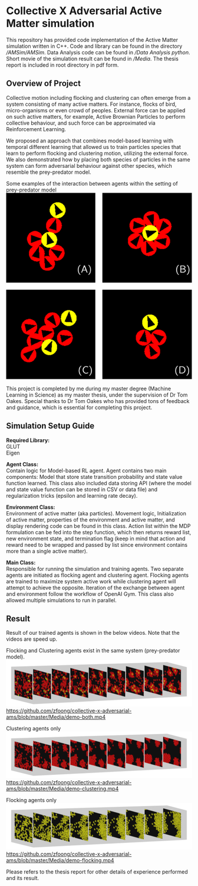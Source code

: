 # Collective X Adversarial Active Matter simulation

This repository has provided code implementation of the Active Matter simulation written in C++. Code and library can be found in the directory */AMSim/AMSim*. Data Analysis code can be found in */Data Analysis python*. Short movie of the simulation result can be found in */Media*. The thesis report is included in root directory in pdf form.

## Overview of Project

Collective motion including flocking and clustering can often emerge from a system consisting of many active matters. For instance, flocks of bird, micro-organisms or even crowd of peoples. External force can be applied on such active matters, for example, Active Brownian Particles to perform collective behaviour, and such force can be approximated via Reinforcement Learning. 

We proposed an approach that combines model-based learning with temporal different learning that allowed us to train particles species that learn to perform flocking and clustering motion, utilizing the external force. We also demonstrated how by placing both species of particles in the same system can form adversarial behaviour against other species, which resemble the prey-predator model.

Some examples of the interaction between agents within the setting of prey-predator model  
![Interaction of flocking and clustering agents](Media/ssd.PNG)

This project is completed by me during my master degree (Machine Learning in Science) as my master thesis, under the supervision of Dr Tom Oakes. Special thanks to Dr Tom Oakes who has provided tons of feedback and guidance, which is essential for completing this project.

## Simulation Setup Guide

**Required Library:**  
GLUT  
Eigen

**Agent Class:**  
Contain logic for Model-based RL agent. Agent contains two main components: Model that store state transition probability and state value function learned. This class also included data storing API (where the model and state value function can be stored in CSV or data file) and regularization tricks (epsilon and learning rate decay).

**Environment Class:**  
Environment of active matter (aka particles). Movement logic, Initialization of active matter, properties of the environment and active matter, and display rendering code can be found in this class. Action list within the MDP formulation can be fed into the step function, which then returns reward list, new environment state, and termination flag (keep in mind that action and reward need to be wrapped and passed by list since environment contains more than a single active matter).

**Main Class:**  
Responsible for running the simulation and training agents. Two separate agents are initiated as flocking agent and clustering agent. Flocking agents are trained to maximize system active work while clustering agent will attempt to achieve the opposite. Iteration of the exchange between agent and environment follow the workflow of OpenAI Gym. This class also allowed multiple simulations to run in parallel. 

## Result

Result of our trained agents is shown in the below videos. Note that the videos are speed up.

Flocking and Clustering agents exist in the same system (prey-predator model).  
![Formation of both flocking and clustering agents](Media/progass-ca.PNG)  
https://github.com/zfoong/collective-x-adversarial-ams/blob/master/Media/demo-both.mp4

Clustering agents only  
![Formation of clustering agents](Media/progass-a.PNG)  
https://github.com/zfoong/collective-x-adversarial-ams/blob/master/Media/demo-clustering.mp4

Flocking agents only  
![Formation of both flocking agents](Media/progass-c.PNG)  
https://github.com/zfoong/collective-x-adversarial-ams/blob/master/Media/demo-flocking.mp4

Please refers to the thesis report for other details of experience performed and its result.

